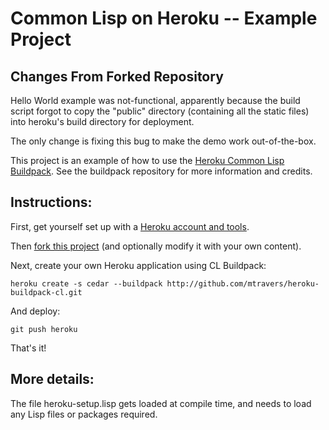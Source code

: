# Common Lisp on Heroku -- Example Project

## Changes From Forked Repository
Hello World example was not-functional, apparently because the build script
forgot to copy the "public" directory (containing all the static files)
into heroku's build directory for deployment.

The only change is fixing this bug to make the demo work out-of-the-box.

This project is an example of how to use the [Heroku Common Lisp Buildpack](https://github.com/bbohrer/heroku-buildpack-cl).  See the buildpack repository for more information and credits.

## Instructions:
First, get yourself set up with a [Heroku account and tools](http://devcenter.heroku.com/articles/quickstart).

Then [fork this project](/mtravers/heroku-cl-example/fork_select) (and optionally modify it with your own content).

Next, create your own Heroku application using CL Buildpack:

    heroku create -s cedar --buildpack http://github.com/mtravers/heroku-buildpack-cl.git

And deploy:

    git push heroku

That's it!

## More details:

The file heroku-setup.lisp gets loaded at compile time, and needs to load any Lisp files or packages required.
